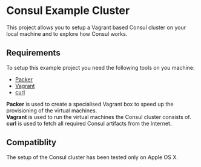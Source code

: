 # Consul Example Cluster

This project allows you to setup a Vagrant based Consul
cluster on your local machine and to explore how
Consul works.

## Requirements

To setup this example project you need the following
tools on you machine:

- [Packer](https://www.packer.io/)
- [Vagrant](http://vagrantup.com/)
- [curl](https://curl.haxx.se/)

**Packer** is used to create a specialised Vagrant box
to speed up the provisioning of the virtual machines.  
**Vagrant** is used to run the virtual machines the Consul
cluster consists of.  
**curl** is used to fetch all required Consul artifacts
from the Internet.  

## Compatiblity

The setup of the Consul cluster has been tested only
on Apple OS X. 
